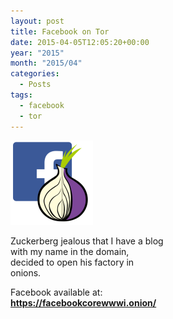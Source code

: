 ```yaml
---
layout: post
title: Facebook on Tor
date: 2015-04-05T12:05:20+00:00
year: "2015"
month: "2015/04"
categories:
  - Posts
tags:
  - facebook
  - tor
---
```


<div style="-webkit-column-count: 2; -moz-column-count: 2; column-count: 2;">
  <div style="display: inline-block;">
    <img src="/images/techlog/fbonion.png" alt="fbonion" />
  </div>

  <div style="display: inline-block;">
    <p>Zuckerberg jealous that I have a blog with my name in the domain, decided to open his factory in onions.</p>
    Facebook available at: <a href="https://facebookcorewwwi.onion/"><strong>https://facebookcorewwwi.onion/</strong></a>
  </div>
</div>
